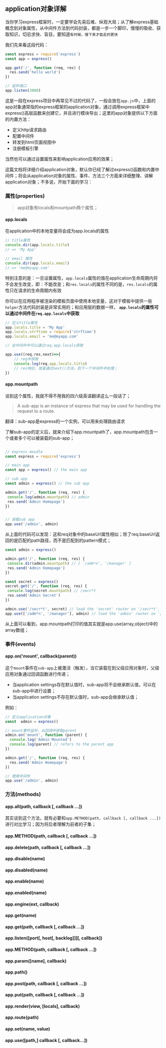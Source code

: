 <!--
 * @Description: 
 * @Version: Beata1.0
 * @Autor: 【B站&公众号】Rong姐姐好可爱
 * @Date: 2020-09-19 23:51:48
 * @LastEditors: 【B站&公众号】Rong姐姐好可爱
 * @LastEditTime: 2020-09-21 22:56:12
-->


## application对象详解

当你学习express框架时，一定要学会先易后难、纵观大局；从了解express基础概念到对象属性，从中间件方法到代码封装，都是一步一个脚印，慢慢的吸收、获取知识，切忌求快、盲目，要知道`有时候，慢下来才能走的更快`

我们先来看这段代码：
```javascript
const express = require('express')
const app = express()

app.get('/', function (req, res) {
  res.send('hello world')
})

// 监听端口
app.listen(3000)
```
这是一段在express项目中再常见不过的代码了，一般会放在`app.js`中，上面的app对象通常指的express框架的application对象，通过调用express框架中express()高层函数来创建它，并且进行模块导出；这里的app对象提供以下方面的内置方法：

- 定义http请求路由
- 配置中间件
- 转发到html页面视图中
- 注册模板引擎

当然也可以通过设置属性来影响application应用的效果；

这篇文档将详细介绍application对象，默认你已经了解过express()函数和内置中间件；将会从application对象的属性、事件、方法三个方面来详细整理、讲解application对象；不多说，开始下面的学习：

### 属性(properties)

> app对象有locals和mountpath两个属性；

#### app.locals

在application中的本地变量将会成为app.locals的属性

```javascript
// title属性
console.dir(app.locals.title)
// => 'My App'

// email 属性
console.dir(app.locals.email)
// => 'me@myapp.com'
```
特别注意的是：一旦设置属性，`app.locals`属性的值在application生命周期内将不会发生改变，即：不能改变；和`res.locals`的属性不同的是，`res.locals`的属性只在请求的生命周期内有效

你可以在应用程序被渲染的模板页面中使用本地变量，这对于模板中提供一些`helper`方法代码封装是非常实用的；和应用层的数据一样， **`app.locals`的属性可以通过中间件在`req.app.locals`中获取**

```javascript
// 定义title属性
app.locals.title = 'My App'
app.locals.strftime = require('strftime')
app.locals.email = 'me@myapp.com'

// 在中间件中可以通过req.app.locals获取

app.use((req,res,next)=>{
    // req中获取
    console.log(req.app.locals.title)
    // res响应，或者通过next()方法，到下一个中间件中处理；
})
```


#### app.mountpath

谈到这个属性，我就不得不用我的四六级英语翻译这么一段话了；

 > A sub-app is an instance of express that may be used for handling the request to a route.

 翻译：sub-app是express的一个实例，可以用来处理路由请求

 了解sub-app的定义后，就来介绍下app.mountpath了，app.mountpath包含一个或者多个可以被装载的sub-app；

 ```javascript

 // express moudle
const express = require('express')

// main app
const app = express() // the main app

// sub app
const admin = express() // the sub app

admin.get('/', function (req, res) {
  console.log(admin.mountpath) // admin
  res.send('Admin Homepage')
})


// 装载sub app
app.use('/admin', admin) 
 ```

 从上面的代码可以发现：这和req对象中的baseUrl属性相似；除了req.baseUrl返回的是匹配的path路径，而不是匹配到的pattern模式；


 ```javascript
 const admin = express()

admin.get('/', function (req, res) {
  console.dir(admin.mountpath) // [ '/adm*n', '/manager' ]
  res.send('Admin Homepage')
})

const secret = express()
secret.get('/', function (req, res) {
  console.log(secret.mountpath) // /secr*t
  res.send('Admin Secret')
})

admin.use('/secr*t', secret) // load the 'secret' router on '/secr*t', on the 'admin' sub app
app.use(['/adm*n', '/manager'], admin) // load the 'admin' router on '/adm*n' and '/manager', on the parent app
 ```
 从上面可以看到，app.mountpath打印的值其实就是app.use(array,object)中的array数组；

### 事件(events)

#### app.on('mount', callback(parent))

这个`mount`事件在`sub-app`上被激活（触发），当它装载在到父级应用对象时，父级应用对象通过回调函数进行传递；

- 当application settings存在默认值时，sub-app将不会继承默认值，可以在sub-app中进行设置；
- 当application settings不存在默认值时，sub-app会继承默认值；

例如：

```javascript
// 定义application对象
const  admin = express()

// mount事件监听，从回调中获取parent
admin.on('mount', function (parent) {
  console.log('Admin Mounted')
  console.log(parent) // refers to the parent app
})

admin.get('/', function (req, res) {
  res.send('Admin Homepage')
})

// 使用中间件
app.use('/admin', admin)
```

### 方法(methods)

#### app.all(path, callback [, callback ...])

其实谈到这个方法，就有必要和`app.METHOD(path, callback [, callback ...])`进行对比学习；因为将后者理解为前者的子集；

#### app.METHOD(path, callback [, callback ...])

#### app.delete(path, callback [, callback ...])

#### app.disable(name)

#### app.disabled(name)

#### app.enable(name)

#### app.enabled(name)

#### app.engine(ext, callback)

#### app.get(name)

#### app.get(path, callback [, callback ...])

#### app.listen([port[, host[, backlog]]][, callback])

#### app.METHOD(path, callback [, callback ...])

#### app.param([name], callback)

#### app.path()

#### app.post(path, callback [, callback ...])

#### app.put(path, callback [, callback ...])

#### app.render(view, [locals], callback)

#### app.route(path)

#### app.set(name, value)

#### app.use([path,] callback [, callback...])